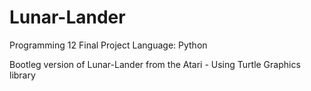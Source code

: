 # Lunar-Lander
Programming 12 Final Project
Language: Python

Bootleg version of Lunar-Lander from the Atari - Using Turtle Graphics library
